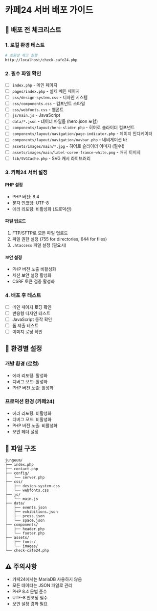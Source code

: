 # 카페24 서버 배포 가이드

## 🚀 배포 전 체크리스트

### 1. 로컬 환경 테스트
```bash
# 호환성 체크 실행
http://localhost/check-cafe24.php
```

### 2. 필수 파일 확인
- [ ] `index.php` - 메인 페이지
- [ ] `pages/index.php` - 실제 메인 페이지
- [ ] `css/design-system.css` - 디자인 시스템
- [ ] `css/components.css` - 컴포넌트 스타일
- [ ] `css/webfonts.css` - 웹폰트
- [ ] `js/main.js` - JavaScript
- [ ] `data/*.json` - 데이터 파일들 (hero.json 포함)
- [ ] `components/layout/hero-slider.php` - 히어로 슬라이더 컴포넌트
- [ ] `components/layout/navigation/page-indicator.php` - 페이지 인디케이터
- [ ] `components/layout/navigation/navbar.php` - 네비게이션 바
- [ ] `assets/images/main/*.jpg` - 히어로 슬라이더 이미지 (필수!)
- [ ] `assets/images/main/label-coree-france-white.png` - 배지 이미지
- [ ] `lib/SVGCache.php` - SVG 캐시 라이브러리

### 3. 카페24 서버 설정

#### PHP 설정
- PHP 버전: 8.4
- 문자 인코딩: UTF-8
- 에러 리포팅: 비활성화 (프로덕션)

#### 파일 업로드
1. FTP/SFTP로 모든 파일 업로드
2. 파일 권한 설정 (755 for directories, 644 for files)
3. `.htaccess` 파일 설정 (필요시)

#### 보안 설정
- PHP 버전 노출 비활성화
- 세션 보안 설정 활성화
- CSRF 토큰 검증 활성화

### 4. 배포 후 테스트
- [ ] 메인 페이지 로딩 확인
- [ ] 반응형 디자인 테스트
- [ ] JavaScript 동작 확인
- [ ] 폼 제출 테스트
- [ ] 이미지 로딩 확인

## 🔧 환경별 설정

### 개발 환경 (로컬)
- 에러 리포팅: 활성화
- 디버그 모드: 활성화
- PHP 버전 노출: 활성화

### 프로덕션 환경 (카페24)
- 에러 리포팅: 비활성화
- 디버그 모드: 비활성화
- PHP 버전 노출: 비활성화
- 보안 헤더 설정

## 📁 파일 구조
```
jungeum/
├── index.php
├── contact.php
├── config/
│   └── server.php
├── css/
│   ├── design-system.css
│   └── webfonts.css
├── js/
│   └── main.js
├── data/
│   ├── events.json
│   ├── exhibitions.json
│   ├── press.json
│   └── space.json
├── components/
│   ├── header.php
│   └── footer.php
├── assets/
│   ├── fonts/
│   └── images/
└── check-cafe24.php
```

## ⚠️ 주의사항
- 카페24에서는 MariaDB 사용하지 않음
- 모든 데이터는 JSON 파일로 관리
- PHP 8.4 문법 준수
- UTF-8 인코딩 필수
- 보안 설정 강화 필요

